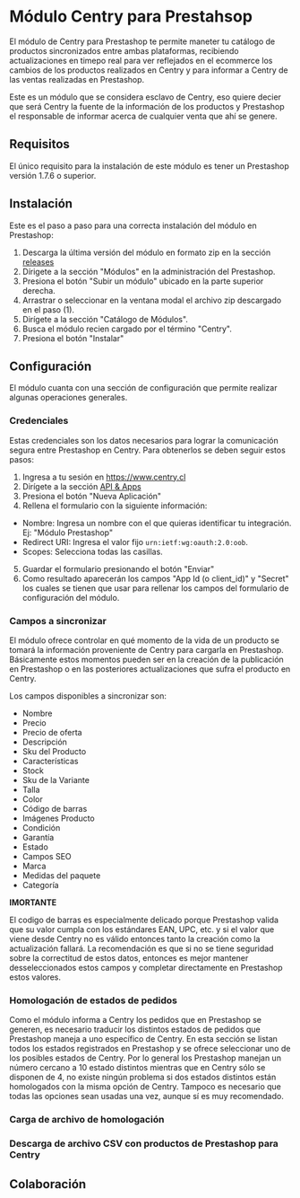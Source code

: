 # Módulo Centry para Prestahsop

El módulo de Centry para Prestashop te permite maneter tu catálogo de productos sincronizados entre ambas plataformas, recibiendo actualizaciones en timepo real para ver reflejados  en el ecommerce los cambios de los productos realizados en Centry y para informar a Centry de las ventas realizadas en Prestashop.

Este es un módulo que se considera esclavo de Centry, eso quiere decier que será Centry la fuente de la información de los productos y Prestashop el responsable de informar acerca de cualquier venta que ahí se genere.

## Requisitos

El único requisito para la instalación de este módulo es tener un Prestashop versión 1.7.6 o superior.

## Instalación

Este es el paso a paso para una correcta instalación del módulo en Prestashop:

1. Descarga la última versión del módulo en formato zip en la sección [releases](https://github.com/CentryCL/centry_ps_esclavo/releases/latest)
2. Dírigete a la sección "Módulos" en la administración del Prestashop.
3. Presiona el botón "Subir un módulo" ubicado en la parte superior derecha.
4. Arrastrar o seleccionar en la ventana modal el archivo zip descargado en el paso (1).
5. Dirígete a la sección "Catálogo de Módulos".
6. Busca el módulo recien cargado por el término "Centry".
7. Presiona el botón "Instalar"

## Configuración

El módulo cuanta con una sección de configuración que permite realizar algunas operaciones generales.

### Credenciales

Estas credenciales son los datos necesarios para lograr la comunicación segura entre Prestashop en Centry. Para obtenerlos se deben seguir estos pasos:

1. Ingresa a tu sesión en https://www.centry.cl
2. Dirígete a la sección [API & Apps](https://centry.cl/oauth/applications)
3. Presiona el botón "Nueva Aplicación"
4. Rellena el formulario con la siguiente información:
  * Nombre: Ingresa un nombre con el que quieras identificar tu integración. Ej: "Módulo Prestashop"
  * Redirect URI: Ingresa el valor fijo `urn:ietf:wg:oauth:2.0:oob`.
  * Scopes: Selecciona todas las casillas.
5. Guardar el formulario presionando el botón "Enviar"
6. Como resultado aparecerán los campos "App Id (o client_id)"  y "Secret" los cuales se tienen que usar para rellenar los campos del formulario de configuración del módulo.

### Campos a sincronizar

El módulo ofrece controlar en qué momento de la vida de un producto se tomará la información proveniente de Centry para cargarla en Prestashop. Básicamente estos momentos pueden ser en la creación de la publicación en Prestashop o en las posteriores actualizaciones que sufra el producto en Centry.

Los campos disponibles a sincronizar son:

* Nombre
* Precio
* Precio de oferta
* Descripción
* Sku del Producto
* Características
* Stock
* Sku de la Variante
* Talla
* Color
* Código de barras
* Imágenes Producto
* Condición
* Garantía
* Estado
* Campos SEO
* Marca
* Medidas del paquete
* Categoría

**IMORTANTE**

El codigo de barras es especialmente delicado porque Prestashop valida que su valor cumpla con los estándares EAN, UPC, etc. y si el valor que viene desde Centry no es válido entonces tanto la creación como la actualización fallará. La recomendación es que si no se tiene seguridad sobre la correctitud de estos datos, entonces es mejor mantener desseleccionados estos campos y completar directamente en Prestashop estos valores.

### Homologación de estados de pedidos

Como el módulo informa a Centry los pedidos que en Prestashop se generen, es necesario traducir los distintos estados de pedidos que Prestashop maneja a uno específico de Centry. En esta sección se listan todos los estados registrados en Prestashop y se ofrece seleccionar uno de los posibles estados de Centry. Por lo general los Prestashop manejan un número cercano a 10 estado distintos mientras que en Centry sólo se disponen de 4, no existe ningún problema si dos estados distintos están homologados con la misma opción de Centry. Tampoco es necesario que todas las opciones sean usadas una vez, aunque sí es muy recomendado.

### Carga de archivo de homologación

### Descarga de archivo CSV con productos de Prestashop para Centry

## Colaboración

